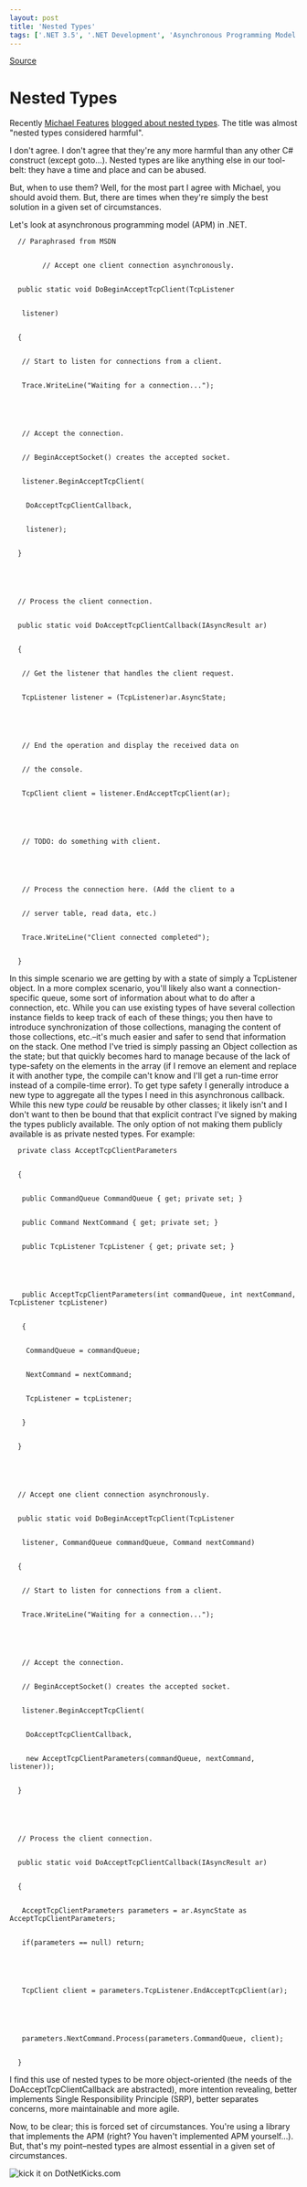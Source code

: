 ```yaml
---
layout: post
title: 'Nested Types'
tags: ['.NET 3.5', '.NET Development', 'Asynchronous Programming Model (APM)', 'C#', 'C# 3.0', 'Design/Coding Guidance', 'Software Development', 'TCP', 'Visual Studio 2008', 'msmvps']
---
```

[Source](http://blogs.msmvps.com/peterritchie/2008/07/15/nested-types/ "Permalink to Nested Types")

# Nested Types

Recently [Michael Features][1] [blogged about nested types][2]. The title was almost "nested types considered harmful".

I don't agree. I don't agree that they're any more harmful than any other C# construct (except goto…). Nested types are like anything else in our tool-belt: they have a time and place and can be abused.

But, when to use them? Well, for the most part I agree with Michael, you should avoid them. But, there are times when they're simply the best solution in a given set of circumstances.

Let's look at asynchronous programming model (APM) in .NET.
    
    
      // Paraphrased from MSDN
    
    
            // Accept one client connection asynchronously.
    
    
      public static void DoBeginAcceptTcpClient(TcpListener
    
    
       listener)
    
    
      {
    
    
       // Start to listen for connections from a client.
    
    
       Trace.WriteLine("Waiting for a connection...");
    
    
    
    
    
       // Accept the connection. 
    
    
       // BeginAcceptSocket() creates the accepted socket.
    
    
       listener.BeginAcceptTcpClient(
    
    
        DoAcceptTcpClientCallback,
    
    
        listener);
    
    
      }
    
    
    
    
    
      // Process the client connection.
    
    
      public static void DoAcceptTcpClientCallback(IAsyncResult ar)
    
    
      {
    
    
       // Get the listener that handles the client request.
    
    
       TcpListener listener = (TcpListener)ar.AsyncState;
    
    
    
    
    
       // End the operation and display the received data on 
    
    
       // the console.
    
    
       TcpClient client = listener.EndAcceptTcpClient(ar);
    
    
    
    
    
       // TODO: do something with client.
    
    
    
    
    
       // Process the connection here. (Add the client to a
    
    
       // server table, read data, etc.)
    
    
       Trace.WriteLine("Client connected completed");
    
    
      }
    
    
    

In this simple scenario we are getting by with a state of simply a TcpListener object. In a more complex scenario, you'll likely also want a connection-specific queue, some sort of information about what to do after a connection, etc. While you can use existing types of have several collection instance fields to keep track of each of these things; you then have to introduce synchronization of those collections, managing the content of those collections, etc.–it's much easier and safer to send that information on the stack. One method I've tried is simply passing an Object collection as the state; but that quickly becomes hard to manage because of the lack of type-safety on the elements in the array (if I remove an element and replace it with another type, the compile can't know and I'll get a run-time error instead of a compile-time error). To get type safety I generally introduce a new type to aggregate all the types I need in this asynchronous callback. While this new type *could* be reusable by other classes; it likely isn't and I don't want to then be bound that that explicit contract I've signed by making the types publicly available. The only option of not making them publicly available is as private nested types. For example: 
    
    
      private class AcceptTcpClientParameters
    
    
      {
    
    
       public CommandQueue CommandQueue { get; private set; }
    
    
       public Command NextCommand { get; private set; }
    
    
       public TcpListener TcpListener { get; private set; }
    
    
    
    
    
       public AcceptTcpClientParameters(int commandQueue, int nextCommand, TcpListener tcpListener)
    
    
       {
    
    
        CommandQueue = commandQueue;
    
    
        NextCommand = nextCommand;
    
    
        TcpListener = tcpListener;
    
    
       }
    
    
      }
    
    
    
    
    
      // Accept one client connection asynchronously.
    
    
      public static void DoBeginAcceptTcpClient(TcpListener
    
    
       listener, CommandQueue commandQueue, Command nextCommand)
    
    
      {
    
    
       // Start to listen for connections from a client.
    
    
       Trace.WriteLine("Waiting for a connection...");
    
    
    
    
    
       // Accept the connection. 
    
    
       // BeginAcceptSocket() creates the accepted socket.
    
    
       listener.BeginAcceptTcpClient(
    
    
        DoAcceptTcpClientCallback,
    
    
        new AcceptTcpClientParameters(commandQueue, nextCommand, listener));
    
    
      }
    
    
    
    
    
      // Process the client connection.
    
    
      public static void DoAcceptTcpClientCallback(IAsyncResult ar)
    
    
      {
    
    
       AcceptTcpClientParameters parameters = ar.AsyncState as AcceptTcpClientParameters;
    
    
       if(parameters == null) return;
    
    
    
    
    
       TcpClient client = parameters.TcpListener.EndAcceptTcpClient(ar);
    
    
    
    
    
       parameters.NextCommand.Process(parameters.CommandQueue, client);
    
    
      }

I find this use of nested types to be more object-oriented (the needs of the DoAcceptTcpClientCallback are abstracted), more intention revealing, better implements Single Responsibility Principle (SRP), better separates concerns, more maintainable and more agile.

Now, to be clear; this is forced set of circumstances. You're using a library that implements the APM (right? You haven't implemented APM yourself…). But, that's my point–nested types are almost essential in a given set of circumstances.

![kick it on DotNetKicks.com][3]

[1]: http://www.michaelfeathers.com/
[2]: http://michaelfeathers.typepad.com/michael_feathers_blog/2008/06/are-nested-clas.html
[3]: http://www.dotnetkicks.com/Services/Images/KickItImageGenerator.ashx?url=http%3a%2f%2fmsmvps.com%2fblogs%2fpeterritchie%2farchive%2f2008%2f07%2f15%2fnested-types.aspx


